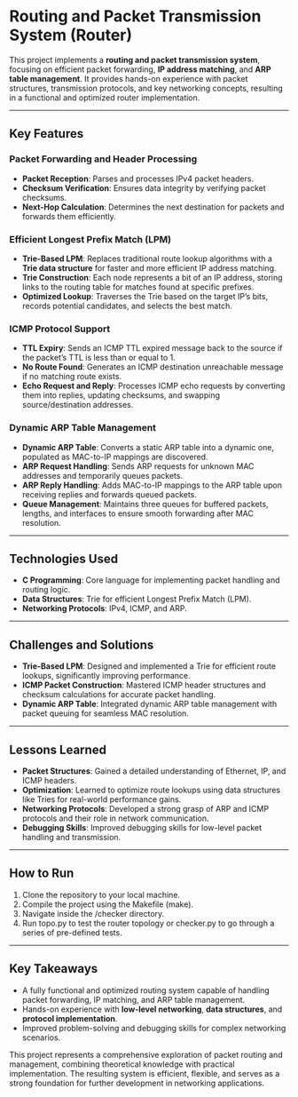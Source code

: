# Routing and Packet Transmission System (Router)  

This project implements a **routing and packet transmission system**, focusing on efficient packet forwarding, **IP address matching**, and **ARP table management**. It provides hands-on experience with packet structures, transmission protocols, and key networking concepts, resulting in a functional and optimized router implementation.  

---

## **Key Features**  
### **Packet Forwarding and Header Processing**  
- **Packet Reception**: Parses and processes IPv4 packet headers.  
- **Checksum Verification**: Ensures data integrity by verifying packet checksums.  
- **Next-Hop Calculation**: Determines the next destination for packets and forwards them efficiently.  

### **Efficient Longest Prefix Match (LPM)**  
- **Trie-Based LPM**: Replaces traditional route lookup algorithms with a **Trie data structure** for faster and more efficient IP address matching.  
- **Trie Construction**: Each node represents a bit of an IP address, storing links to the routing table for matches found at specific prefixes.  
- **Optimized Lookup**: Traverses the Trie based on the target IP’s bits, records potential candidates, and selects the best match.  

### **ICMP Protocol Support**  
- **TTL Expiry**: Sends an ICMP TTL expired message back to the source if the packet’s TTL is less than or equal to 1.  
- **No Route Found**: Generates an ICMP destination unreachable message if no matching route exists.  
- **Echo Request and Reply**: Processes ICMP echo requests by converting them into replies, updating checksums, and swapping source/destination addresses.  

### **Dynamic ARP Table Management**  
- **Dynamic ARP Table**: Converts a static ARP table into a dynamic one, populated as MAC-to-IP mappings are discovered.  
- **ARP Request Handling**: Sends ARP requests for unknown MAC addresses and temporarily queues packets.  
- **ARP Reply Handling**: Adds MAC-to-IP mappings to the ARP table upon receiving replies and forwards queued packets.  
- **Queue Management**: Maintains three queues for buffered packets, lengths, and interfaces to ensure smooth forwarding after MAC resolution.  

---

## **Technologies Used**  
- **C Programming**: Core language for implementing packet handling and routing logic.  
- **Data Structures**: Trie for efficient Longest Prefix Match (LPM).  
- **Networking Protocols**: IPv4, ICMP, and ARP.  

---

## **Challenges and Solutions**  
- **Trie-Based LPM**: Designed and implemented a Trie for efficient route lookups, significantly improving performance.  
- **ICMP Packet Construction**: Mastered ICMP header structures and checksum calculations for accurate packet handling.  
- **Dynamic ARP Table**: Integrated dynamic ARP table management with packet queuing for seamless MAC resolution.  

---

## **Lessons Learned**  
- **Packet Structures**: Gained a detailed understanding of Ethernet, IP, and ICMP headers.  
- **Optimization**: Learned to optimize route lookups using data structures like Tries for real-world performance gains.  
- **Networking Protocols**: Developed a strong grasp of ARP and ICMP protocols and their role in network communication.  
- **Debugging Skills**: Improved debugging skills for low-level packet handling and transmission.  

---

## **How to Run**  
1. Clone the repository to your local machine.  
2. Compile the project using the Makefile (make).
3. Navigate inside the /checker directory.
4. Run topo.py to test the router topology or checker.py to go through a series of pre-defined tests.

---

## **Key Takeaways**  
- A fully functional and optimized routing system capable of handling packet forwarding, IP matching, and ARP table management.  
- Hands-on experience with **low-level networking**, **data structures**, and **protocol implementation**.  
- Improved problem-solving and debugging skills for complex networking scenarios.  

This project represents a comprehensive exploration of packet routing and management, combining theoretical knowledge with practical implementation. The resulting system is efficient, flexible, and serves as a strong foundation for further development in networking applications.  
